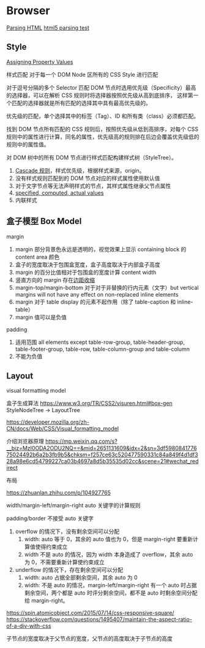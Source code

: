 # Browser

[Parsing HTML](https://html.spec.whatwg.org/multipage/parsing.html#parse-state)
[html5 parsing test](https://github.com/html5lib/html5lib-tests)

## Style

[Assigning Property Values](https://www.w3.org/TR/CSS2/cascade.html)

样式匹配 对于每一个 DOM Node 区所有的 CSS Style 进行匹配

对于逗号分隔的多个 Selector 匹配 DOM 节点时选用优先级（Specificity）最高的选择器，可以在解析 CSS 规则时将选择器按照优先级从高到底排序，
这样第一个匹配的选择器就是所有匹配的选择其中具有最高优先级的。

优先级的匹配，单个选择其中的标签（Tag）、ID 和所有类（class）必须都匹配。

找到 DOM 节点所有匹配的 CSS 规则后，按照优先级从低到高排序，对每个 CSS 规则中的属性进行计算，同名的属性，优先级高的规则排在后边会覆盖优先级低的规则中的属性值。

对 DOM 树中的所有 DOM 节点进行样式匹配构建样式树（StyleTree）。

1. [Cascade 规则](https://www.w3.org/TR/CSS2/cascade.html#cascade)，样式优先级，根据样式来源，origin。
1. 没有样式规则匹配到的 DOM 节点对应的样式属性使用默认值
1. 对于文字节点等无法声明样式的节点，其样式属性继承父节点属性
1. [specified, computed, actual values](https://www.w3.org/TR/CSS2/cascade.html#value-stages)
1. 内联样式

## 盒子模型 Box Model

margin

1. margin 部分背景色永远是透明的，视觉效果上显示 containing block 的 content area 颜色
1. 盒子的宽度取决于包围盒宽度，盒子高度取决于内部盒子高度
1. margin 的百分比值相对于包围盒的宽度计算 content width
1. 竖直方向的 margin 存在[边距收缩](https://www.w3.org/TR/CSS2/box.html#collapsing-margins)
1. margin-top/margin-bottom 对于对于非替换的行内元素（文字）but vertical margins will not have any effect on non-replaced inline elements
1. margin 对于 table display 的元素不起作用（除了 table-caption 和 inline-table）
1. margin 值可以是负值

padding

1. 适用范围 all elements except table-row-group, table-header-group, table-footer-group, table-row, table-column-group and table-column
1. 不能为负值

## Layout

visual formatting model

盒子生成算法
https://www.w3.org/TR/CSS2/visuren.html#box-gen
StyleNodeTree -> LayoutTree

https://developer.mozilla.org/zh-CN/docs/Web/CSS/Visual_formatting_model

介绍浏览器原理
https://mp.weixin.qq.com/s?__biz=MzI0ODA2ODU2NQ==&mid=2651131609&idx=2&sn=3df598084177675024492b6a2b3fb9b5&chksm=f257ce63c520477590331c84a849f4d1df328a98e6cd54799227ca03b4697a8d5b35535d02cc&scene=21#wechat_redirect

布局

https://zhuanlan.zhihu.com/p/104927765

width/margin-left/margin-right auto 关键字的计算规则

padding/border 不接受 auto 关键字

1. overflow 的情况下，没有剩余空间可以分配
   1. width: auto 等于 0，其余的 auto 值也为 0，但是 margin-right 要重新计算值使得约束成立
   1. width 不是 auto 的情况，因为 width 本身造成了 overflow，其余 auto 为 0，不需要重新计算使约束成立
1. underflow 的情况下，存在剩余空间可以分配
   1. width: auto 占据全部剩余空间，其余 auto 为 0
   1. width: 不是 auto 的情况，margin-left/margin-right 有一个 auto 时占据剩余空间，两个都是 auto 时评分剩余空间，都不是 auto 时剩余空间分配给 margin-right。

https://spin.atomicobject.com/2015/07/14/css-responsive-square/
https://stackoverflow.com/questions/1495407/maintain-the-aspect-ratio-of-a-div-with-css

子节点的宽度取决于父节点的宽度，父节点的高度取决于子节点的高度
